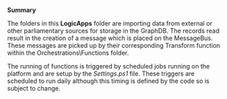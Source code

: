 **Summary**

The folders in this **LogicApps** folder are importing data from external or other parliamentary sources
for storage in the GraphDB.  The records read result in the creation of a message which is placed on the MessageBus.  
These messages are picked up by their corresponding Transform function within the Orchestrations\Functions folder.

The running of functions is triggered by scheduled jobs running on the platform and are setup by the *Settings.ps1* file.
These triggers are scheduled to run daily although this timing is defined by the code so is subject to change.